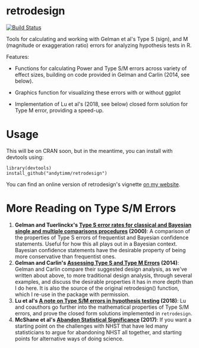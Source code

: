 # retrodesign
[![Build Status](https://travis-ci.org/andytimm/retrodesign.svg?branch=master)](https://travis-ci.org/andytimm/retrodesign)

Tools for calculating and working with Gelman et al's Type S (sign), and M (magnitude or exaggeration ratio) errors for analyzing hypothesis tests in R.

Features:

* Functions for calculating Power and Type S/M errors across variety of effect sizes, building on code provided in Gelman and Carlin (2014, see below).

* Graphics function for visualizing these errors with or without ggplot

* Implementation of Lu et al's (2018, see below) closed form solution for Type M error, providing a speed-up.

# Usage

This will be on CRAN soon, but in the meantime, you can install with devtools using:

```
library(devtools)
install_github("andytimm/retrodesign")
```

You can find an online version of retrodesign's vignette [on my website](https://andytimm.github.io/2019/02/05/Intro_To_retrodesign.html).

# More Reading on Type S/M Errors

1. **Gelman and Tuerlinckx's [Type S error rates for classical and Bayesian single and multiple comparisons
procedures](http://www.stat.columbia.edu/~gelman/research/published/francis8.pdf) (2000)**: A comparison of the properties of Type S errors of frequentist and Bayesian confidence statements. Useful for how this all plays out in a Bayesian context. Bayesian confidence statements have the desirable property of being more conservative than frequentist ones.
2. **Gelman and Carlin's [Assessing Type S and Type M Errors](http://www.stat.columbia.edu/~gelman/research/published/retropower20.pdf)
 (2014)**: Gelman and Carlin compare their suggested design analysis, as we've written about above,
 to more traditional design analysis, through several examples, and discuss the
 desirable properties it has in more depth than I do here. It is also the source of the original
 retrodesign() function, which I re-use in the package with permission.
3. **Lu et al's [A note on Type S/M errors in hypothesis testing](https://onlinelibrary.wiley.com/doi/full/10.1111/bmsp.12132)
(2018)**: Lu and coauthors go further into the mathematical properties of Type S/M errors, and prove the closed form solutions implemented in `retrodesign`.
4. **McShane et al's [Abandon Statistical Significance](https://arxiv.org/abs/1709.07588) (2017)**: If you
want a starting point on the challenges with NHST that have led many statisticians
to argue for abandoning NHST all together, and starting points for alternative
ways of doing science.
